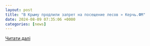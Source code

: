 ```yaml
---
layout: post
title: "В Крыму продлили запрет на посещение лесов » Керчь.ФМ"
date: 2024-08-09 07:35:06 +0000
categories: [news]
---
```


[Читати далі](https://kerch.fm/2024/08/08/v-krymu-prodlili-zapret-na-poseschenie-lesov.html)
